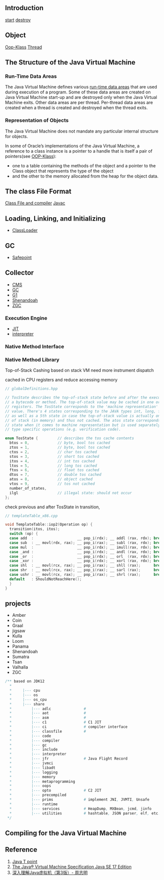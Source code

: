 ## Introduction

[start](/docs/CS/Java/JDK/JVM/start.md)
[destroy](/docs/CS/Java/JDK/JVM/destroy.md)


## Object
[Oop-Klass](/docs/CS/Java/JDK/JVM/Oop-Klass.md)
[Thread](/docs/CS/Java/JDK/JVM/Thread.md)



## The Structure of the Java Virtual Machine




### Run-Time Data Areas
The Java Virtual Machine defines various [run-time data areas](/docs/CS/Java/JDK/JVM/Runtime_Data_Area.md) that are used during execution of a program. 
Some of these data areas are created on Java Virtual Machine start-up and are destroyed only when the Java Virtual Machine exits. 
Other data areas are per thread. Per-thread data areas are created when a thread is created and destroyed when the thread exits.

###  Representation of Objects
The Java Virtual Machine does not mandate any particular internal structure for objects.

In some of Oracle’s implementations of the Java Virtual Machine, a reference to a class instance is a pointer to a handle that is itself a pair of pointers(see [OOP-Klass](/docs/CS/Java/JDK/JVM/Oop-Klass.md)):
- one to a table containing the methods of the object and a pointer to the Class object that represents the type of the object
- and the other to the memory allocated from the heap for the object data.

## The class File Format

[Class File and compiler](/docs/CS/Java/JDK/JVM/ClassFile.md)
[Javac](/docs/CS/Java/JDK/JVM/Javac.md)


## Loading, Linking, and Initializing

- [ClassLoader](/docs/CS/Java/JDK/JVM/ClassLoader.md)


## GC
- [Safepoint](/docs/CS/Java/JDK/JVM/Safepoint.md)


## Collector
- [CMS](/docs/CS/Java/JDK/JVM/CMS.md)
- [GC](/docs/CS/Java/JDK/JVM/GC.md)
- [G1](/docs/CS/Java/JDK/JVM/G1.md)
- [Shenandoah](/docs/CS/Java/JDK/JVM/Shenandoah.md)
- [ZGC](/docs/CS/Java/JDK/JVM/ZGC.md)


### Execution Engine
- [JIT](/docs/CS/Java/JDK/JVM/JIT.md)
- [interpreter](/docs/CS/Java/JDK/JVM/interpreter.md)

### Native Method Interface



### Native Method Library


Top-of-Stack Cashing
based on stack VM need more instrument dispatch

cached in CPU registers and reduce accessing memory
```cpp
// globalDefinitions.hpp

// TosState describes the top-of-stack state before and after the execution of
// a bytecode or method. The top-of-stack value may be cached in one or more CPU
// registers. The TosState corresponds to the 'machine representation' of this cached
// value. There's 4 states corresponding to the JAVA types int, long, float & double
// as well as a 5th state in case the top-of-stack value is actually on the top
// of stack (in memory) and thus not cached. The atos state corresponds to the itos
// state when it comes to machine representation but is used separately for (oop)
// type specific operations (e.g. verification code).

enum TosState {         // describes the tos cache contents
  btos = 0,             // byte, bool tos cached
  ztos = 1,             // byte, bool tos cached
  ctos = 2,             // char tos cached
  stos = 3,             // short tos cached
  itos = 4,             // int tos cached
  ltos = 5,             // long tos cached
  ftos = 6,             // float tos cached
  dtos = 7,             // double tos cached
  atos = 8,             // object cached
  vtos = 9,             // tos not cached
  number_of_states,
  ilgl                  // illegal state: should not occur
};
```
check previous and after TosState in transition,


```cpp
// templateTable_x86.cpp

void TemplateTable::iop2(Operation op) {
  transition(itos, itos);
  switch (op) {
  case add  :                    __ pop_i(rdx); __ addl (rax, rdx); break;
  case sub  : __ movl(rdx, rax); __ pop_i(rax); __ subl (rax, rdx); break;
  case mul  :                    __ pop_i(rdx); __ imull(rax, rdx); break;
  case _and :                    __ pop_i(rdx); __ andl (rax, rdx); break;
  case _or  :                    __ pop_i(rdx); __ orl  (rax, rdx); break;
  case _xor :                    __ pop_i(rdx); __ xorl (rax, rdx); break;
  case shl  : __ movl(rcx, rax); __ pop_i(rax); __ shll (rax);      break;
  case shr  : __ movl(rcx, rax); __ pop_i(rax); __ sarl (rax);      break;
  case ushr : __ movl(rcx, rax); __ pop_i(rax); __ shrl (rax);      break;
  default   : ShouldNotReachHere();
  }
}
```

## projects

- Amber
- Coin
- Graal
- jigsaw
- Kulla
- Loom
- Panama
- Shenandoah
- Sumatra
- Tsan
- Valhalla
- ZGC



```java
/** based on JDK12
  * 
  *     |--- cpu                     
  *     |--- os
  *     |--- os_cpu
  *     |--- share
  *         |--- adlc               # 
  *         |--- aot                # 
  *         |--- asm                # 
  *         |--- c1                 # C1 JIT
  *         |--- ci                 # compiler interface
  *         |--- classfile          #
  *         |--- code               
  *         |--- compiler           
  *         |--- gc                 
  *         |--- include            
  *         |--- interpreter        
  *         |--- jfr                # Java Flight Record
  *         |--- jvmci              
  *         |--- libadt             
  *         |--- logging            
  *         |--- memory             
  *         |--- metaprogramming    
  *         |--- oops               
  *         |--- opto               # C2 JIT
  *         |--- precompiled        
  *         |--- prims              # implement JNI, JVMTI, Unsafe
  *         |--- runtime            
  *         |--- services           # HeapDump, MXBean, jcmd, jinfo
  *         |--- utilities          # hashtable, JSON parser, elf, etc.
 */
```

## Compiling for the Java Virtual Machine


## Reference
1. [Java T point](https://www.javatpoint.com/jvm-java-virtual-machine)
2. [The Java® Virtual Machine Specification Java SE 17 Edition](https://docs.oracle.com/javase/specs/jvms/se17/html/)
3. [深入理解Java虚拟机（第3版）- 周志明](https://book.douban.com/subject/34907497/)